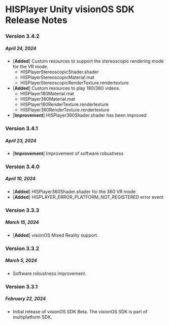 # HISPlayer Unity visionOS SDK Release Notes

### Version 3.4.2
##### April 24, 2024
- [**Added**] Custom resources to support the stereoscopic rendering mode for the VR mode.
  - HISPlayerStereoscopicShader.shader
  - HISPlayerStereoscopicMaterial.mat
  - HISPlayerStereoscopicRenderTexture.rendertexture
- [**Added**] Custom resources to play 180/360 videos.
  - HISPlayer180Material.mat
  - HISPlayer360Material.mat
  - HISPlayer180RenderTexture.rendertexture
  - HISPlayer360RenderTexture.rendertexture
- [**Improvement**] HISPlayer360Shader.shader has been improved

### Version 3.4.1
##### April 23, 2024
- [**Improvement**] Improvement of software robustness

### Version 3.4.0
##### April 10, 2024
- [**Added**] HISPlayer360Shader.shader for the 360 VR mode
- [**Added**] HISPLAYER_ERROR_PLATFORM_NOT_REGISTERED error event

### Version 3.3.3
##### March 15, 2024
- [**Added**] visionOS Mixed Reality support.

### Version 3.3.2
##### March 5, 2024
- Software robustness improvement.

### Version 3.3.1
##### February 22, 2024
- Initial release of visionOS SDK Beta. The visionOS SDK is part of multiplatform SDK.

